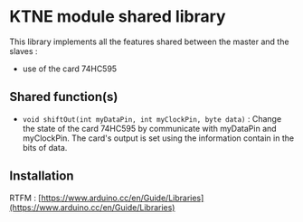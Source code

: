 # KTNE module shared library

This library implements all the features shared between the master and the slaves :
* use of the card 74HC595

## Shared function(s)

* `void shiftOut(int myDataPin, int myClockPin, byte data)` :
Change the state of the card 74HC595 by communicate with myDataPin and myClockPin.
The card's output is set using the information contain in the bits of data.

## Installation

RTFM : [https://www.arduino.cc/en/Guide/Libraries](https://www.arduino.cc/en/Guide/Libraries)
